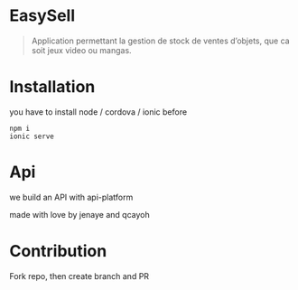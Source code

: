 # EasySell

>Application permettant la gestion de stock de ventes d’objets, que ca soit jeux video ou mangas. 

# Installation
you have to install node / cordova / ionic before
```
npm i 
ionic serve 
```

# Api

we build an API with api-platform 

made with love by jenaye and qcayoh

# Contribution 

Fork repo, then create branch and PR 

